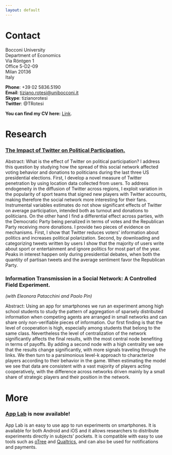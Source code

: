 ```yaml
---
layout: default
---
```


# Contact 

Bocconi University <br/>
Department of Economics <br/>
Via Röntgen 1 <br/>
Office 5-D2-09 <br/>
Milan 20136 <br/>
Italy

**Phone**: +39 02 5836.5190 <br/>
**Email**: tiziano.rotesi@unibocconi.it <br/>
**Skype**: tizianorotesi <br/>
**Twitter**: @TRotesi 

**You can find my CV here:** [Link](https://www.dropbox.com/s/du970024ba2rzbc/CV_TizianoRotesi.pdf?dl=0).

<!---
You can find my cv here: [Link](/assets/files/CV_TizianoRotesi.pdf).
-->


# Research

### [The Impact of Twitter on Political Participation.](https://www.dropbox.com/s/gp22s3jnelmz34b/Rotesi_Twitter_Participation.pdf?dl=0)
<p>Abstract: What is the effect of Twitter on political participation? I address this question by studying how the spread of this social network affected voting behavior and donations to politicians during the last three US presidential elections. First, I develop a novel measure of Twitter penetration by using location data collected from users. To address endogeneity in the diffusion of Twitter across regions, I exploit variation in the popularity of sport teams that signed new players with Twitter accounts, making therefore the social network more interesting for their fans. Instrumental variables estimates do not show significant effects of Twitter on average participation, intended both as turnout and donations to politicians. On the other hand I find a differential effect across parties, with the Democratic Party being penalized in terms of votes and the Republican Party receiving more donations. I provide two pieces of evidence on mechanisms. First, I show that Twitter reduces voters' information about politics and increases political polarization. Second, by downloading and categorizing tweets written by users I show that the majority of users write about sport or entertainment and ignore politics for most part of the year. Peaks in interest happen only during presidential debates, when both the quantity of partisan tweets and the average sentiment favor the Republican Party.</p>

### Information Transmission in a Social Network: A Controlled Field Experiment.
*(with Eleonora Patacchini and Paolo Pin)*
<p>Abstract: Using an app for smartphones we run an experiment among high school students to study the pattern of aggregation of sparsely distributed information when competing agents are arranged in small networks and can share only non-verifiable pieces of information. Our first finding is that the level of cooperation is high, especially among students that belong to the same class. Nevertheless the level of centralization of the network significantly affects the final results, with the most central node benefiting in terms of payoffs. By adding a second node with a high centrality we see that the results change significantly, with more signals traveling through the links. We then turn to a parsimonious level-k approach to characterize players according to their behavior in the game. When estimating the model we see that data are consistent with a vast majority of players acting cooperatively, with the difference across networks driven mainly by a small share of strategic players and their position in the network.</p>

# More

### [App Lab](https://applabresearch.com/) is now available!
App Lab is an easy to use app to run experiments on smartphones. It is available for both Android and iOS and it allows researchers to distribute experiments directly in subjects' pockets. It is compatible with easy to use tools such as [oTree](https://www.otree.org/) and [Qualtrics](https://www.qualtrics.com/), and can also be used for notifications and payments.

